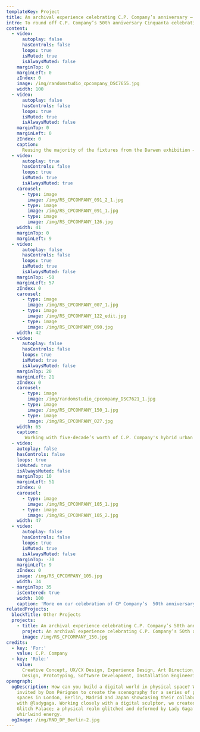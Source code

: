 ```yaml
---
templateKey: Project
title: An archival experience celebrating C.P. Company’s anniversary – Milan edition
intro: To round off C.P. Company’s 50th anniversary Cinquanta celebrations, we brought the interactive spatial archive we made for the brand last year to its home turf of Milan for the finnisage of their anniversary celebrations. Designed and built as a modular hybrid of physical and digital space, the exhibition premiered in Florence at Pitti Uomo 2021, then was installed in Darwen, UK, as part of the British Textile Biennale before travelling to BASE, a cultural center in Milan
content:
  - video:
      autoplay: false
      hasControls: false
      loops: true
      isMuted: true
      isAlwaysMuted: false
    marginTop: 0
    marginLeft: 0
    zIndex: 0
    image: /img/randomstudio_cpcompany_DSC7655.jpg
    width: 100
  - video:
      autoplay: false
      hasControls: false
      loops: true
      isMuted: true
      isAlwaysMuted: false
    marginTop: 0
    marginLeft: 0
    zIndex: 0
    caption:
      Reusing the majority of the fixtures from the Darwen exhibition – and sourcing local materials for the rest – we always conceived the interactive archive as a long-lasting, flexible entity that was easy to move and adapt to different spaces. The Milan edition offers a new visitor journey through the archive using unique spatial design and lighting, complimented by the addition of a bookshop and a section celebrating 10 anniversary collaborations.
  - video:
      autoplay: true
      hasControls: false
      loops: true
      isMuted: true
      isAlwaysMuted: true
    carousel:
      - type: image
        image: /img/RS_CPCOMPANY_091_2_1.jpg
      - type: image
        image: /img/RS_CPCOMPANY_091_1.jpg
      - type: image
        image: /img/RS_CPCOMPANY_126.jpg
    width: 41
    marginTop: 0
    marginLeft: 9
  - video:
      autoplay: false
      hasControls: false
      loops: true
      isMuted: true
      isAlwaysMuted: false
    marginTop: -50
    marginLeft: 57
    zIndex: 0
    carousel:
      - type: image
        image: /img/RS_CPCOMPANY_007_1.jpg
      - type: image
        image: /img/RS_CPCOMPANY_122_edit.jpg
      - type: image
        image: /img/RS_CPCOMPANY_090.jpg
    width: 42
  - video:
      autoplay: false
      hasControls: false
      loops: true
      isMuted: true
      isAlwaysMuted: false
    marginTop: 20
    marginLeft: 21
    zIndex: 0
    carousel:
      - type: image
        image: /img/randomstudio_cpcompany_DSC7621_1.jpg
      - type: image
        image: /img/RS_CPCOMPANY_150_1.jpg
      - type: image
        image: /img/RS_CPCOMPANY_027.jpg
    width: 65
    caption:
       Working with five-decade’s worth of C.P. Company's hybrid urban sportswear, objects, sketches and editorials, visitors are invited to ‘scroll’ the brand’s rich history using interactive racks or explore a wider ecosystem of digital content through scannable Garment Cards. The result is an embodied experience of the often-hidden brand archive. 
  - video:
    autoplay: false
    hasControls: false
    loops: true
    isMuted: true
    isAlwaysMuted: false
    marginTop: 10
    marginLeft: 51
    zIndex: 0
    carousel:
      - type: image
        image: /img/RS_CPCOMPANY_105_1.jpg
      - type: image
        image: /img/RS_CPCOMPANY_105_2.jpg
    width: 47
  - video:
      autoplay: false
      hasControls: false
      loops: true
      isMuted: true
      isAlwaysMuted: false
    marginTop: -70
    marginLeft: 9
    zIndex: 0
    image: /img/RS_CPCOMPANY_105.jpg
    width: 34
  - marginTop: 35
    isCentered: true
    width: 100
    caption: 'More on our celebration of CP Company’s  50th anniversary:'
relatedProjects:
  blockTitle: Other Projects
  projects:
    - title: An archival experience celebrating C.P. Company’s 50th anniversary
      project: An archival experience celebrating C.P. Company’s 50th anniversary
      image: /img/RS_CPCOMPANY_150.jpg
credits:
  - key: 'For:'
    value: C.P. Company
  - key: 'Role:'
    value:
      Creative Concept, UX/CX Design, Experience Design, Art Direction, Spatial
      Design, Prototyping, Software Development, Installation Engineering, Research
opengraph:
  ogDescription: How can you build a digital world in physical space? We were
    invited by Dom Pérignon to create the scenography for a series of pop-up
    spaces in London, Berlin, Madrid and Japan showcasing their collaboration
    with @ladygaga. Working closely with a digital sculptor, we created the
    Glitch Palace; a physical realm glitched and deformed by Lady Gaga’s
    whirlwind energy.
  ogImage: /img/RND_DP_Berlin-2.jpg
---
```

